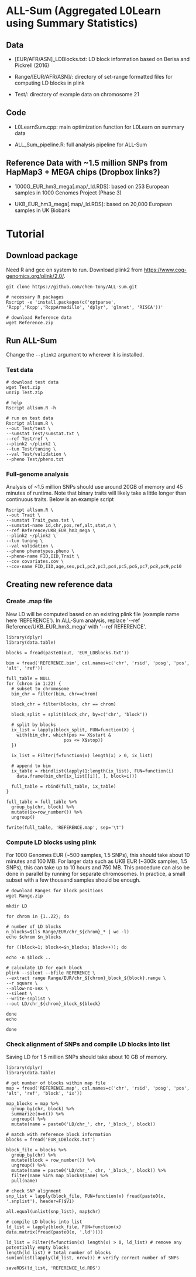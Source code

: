 # ALL-Sum (Aggregated L0Learn using Summary Statistics)

## Data
- [EUR/AFR/ASN]_LDBlocks.txt: LD block information based on Berisa and Pickrell (2016)

- Range/[EUR/AFR/ASN]/: directory of set-range formatted files for computing LD blocks in plink

- Test/: directory of example data on chromosome 21

## Code
- L0LearnSum.cpp: main optimization function for L0Learn on summary data

- ALL_Sum_pipeline.R: full analysis pipeline for ALL-Sum

## Reference Data with ~1.5 million SNPs from HapMap3 + MEGA chips (Dropbox links?)
- 1000G_EUR_hm3_mega[.map/_ld.RDS]: based on 253 European samples in 1000 Genomes Project (Phase 3) 

- UKB_EUR_hm3_mega[.map/_ld.RDS]: based on 20,000 European samples in UK Biobank 

# Tutorial
## Download package
Need R and gcc on system to run. Download plink2 from https://www.cog-genomics.org/plink/2.0/. 
```
git clone https://github.com/chen-tony/ALL-sum.git

# necessary R packages
Rscript -e 'install.packages(c('optparse', 'Rcpp','Rcpp','RcppArmadillo', 'dplyr', 'glmnet', 'RISCA'))'

# download Reference data
wget Reference.zip
```

## Run ALL-Sum
Change the `--plink2` argument to wherever it is installed.
### Test data
```
# download test data
wget Test.zip
unzip Test.zip

# help
Rscript allsum.R -h 

# run on test data
Rscript allsum.R \
--out Test/test \
--sumstat Test/sumstat.txt \
--ref Test/ref \
--plink2 ~/plink2 \
--tun Test/tuning \
--val Test/validation \
--pheno Test/pheno.txt
```

### Full-genome analysis
Analysis of ~1.5 million SNPs should use around 20GB of memory and 45 minutes of runtime. Note that binary traits will likely take a little longer than continuous traits. Below is an example script 
```
Rscript allsum.R \
--out Trait \
--sumstat Trait_gwas.txt \
--sumstat-name id,chr,pos,ref,alt,stat,n \
--ref Reference/UKB_EUR_hm3_mega \
--plink2 ~/plink2 \
--tun tuning \
--val validation \
--pheno phenotypes.pheno \
--pheno-name FID,IID,Trait \
--cov covariates.cov \
--cov-name FID,IID,age,sex,pc1,pc2,pc3,pc4,pc5,pc6,pc7,pc8,pc9,pc10
```

## Creating new reference data
### Create .map file
New LD will be computed based on an existing plink file (example name here 'REFERENCE'). In ALL-Sum analysis, replace '--ref Reference/UKB_EUR_hm3_mega' with '--ref REFERENCE'. 

```{r}
library(dplyr)
library(data.table)

blocks = fread(paste0(out, 'EUR_LDBlocks.txt'))

bim = fread('REFERENCE.bim', col.names=c('chr', 'rsid', 'posg', 'pos', 'alt', 'ref'))

full_table = NULL
for (chrom in 1:22) {
  # subset to chromosome
  bim_chr = filter(bim, chr==chrom)
  
  block_chr = filter(blocks, chr == chrom)
  
  block_split = split(block_chr, by=c('chr', 'block'))
  
  # split by blocks
  ix_list = lapply(block_split, FUN=function(X) {
    with(bim_chr, which(pos >= X$start & 
                      pos <= X$stop))
  })
  
  ix_list = Filter(f=function(x) length(x) > 0, ix_list)
  
  # append to bim
  ix_table = rbindlist(lapply(1:length(ix_list), FUN=function(i) 
    data.frame(bim_chr[ix_list[[i]], ], block=i)))
  
  full_table = rbind(full_table, ix_table)
}

full_table = full_table %>%
  group_by(chr, block) %>%
  mutate(ix=row_number()) %>% 
  ungroup()

fwrite(full_table, 'REFERENCE.map', sep='\t')
```

### Compute LD blocks using plink
For 1000 Genomes EUR (~500 samples, 1.5 SNPs), this should take about 10 minutes and 100 MB. For larger data such as UKB EUR (~300k samples, 1.5 SNPs), this can take up to 10 hours and 750 MB. This procedure can also be done in parallel by running for separate chromosomes. In practice, a small subset with a few thousand samples should be enough. 

```
# download Ranges for block positions
wget Range.zip

mkdir LD

for chrom in {1..22}; do

# number of LD blocks 
n_blocks=$(ls Range/EUR/chr_${chrom}_* | wc -l)
echo $chrom $n_blocks

for ((block=1; block<=$n_blocks; block++)); do

echo -n $block ..

# calculate LD for each block
plink --silent --bfile REFERENCE \
--extract range Range/EUR/chr_${chrom}_block_${block}.range \
--r square \
--allow-no-sex \
--silent \
--write-snplist \
--out LD/chr_${chrom}_block_${block}

done
echo 

done
```
                                
### Check alignment of SNPs and compile LD blocks into list
Saving LD for 1.5 million SNPs should take about 10 GB of memory. 

```{r}
library(dplyr)
library(data.table)

# get number of blocks within map file
map = fread('REFERENCE.map', col.names=c('chr', 'rsid', 'posg', 'pos', 'alt', 'ref', 'block', 'ix'))

map_blocks = map %>% 
  group_by(chr, block) %>% 
  summarize(n=n()) %>%
  ungroup() %>%
  mutate(name = paste0('LD/chr_', chr, '_block_', block))

# match with reference block information
blocks = fread('EUR_LDBlocks.txt')

block_file = blocks %>%
  group_by(chr) %>%
  mutate(block = row_number()) %>%
  ungroup() %>%
  mutate(name = paste0('LD/chr_', chr, '_block_', block)) %>%
  filter(name %in% map_blocks$name) %>%
  pull(name)

# check SNP alignment
snp_list = lapply(block_file, FUN=function(x) fread(paste0(x, '.snplist'), header=F)$V1)

all.equal(unlist(snp_list), map$chr)

# compile LD blocks into list
ld_list = lapply(block_file, FUN=function(x) data.matrix(fread(paste0(x, '.ld'))))

ld_list = Filter(f=function(x) length(x) > 0, ld_list) # remove any potentially empty blocks
length(ld_list) # total number of blocks
sum(unlist(lapply(ld_list, nrow))) # verify correct number of SNPs

saveRDS(ld_list, 'REFERENCE_ld.RDS') 
```
